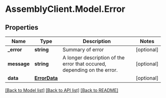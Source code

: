 # AssemblyClient.Model.Error
## Properties

Name | Type | Description | Notes
------------ | ------------- | ------------- | -------------
**_error** | **string** | Summary of error | [optional] 
**message** | **string** | A longer description of the error that occured, depending on the error. | [optional] 
**data** | [**ErrorData**](ErrorData.md) |  | [optional] 

[[Back to Model list]](../README.md#documentation-for-models) [[Back to API list]](../README.md#documentation-for-api-endpoints) [[Back to README]](../README.md)

